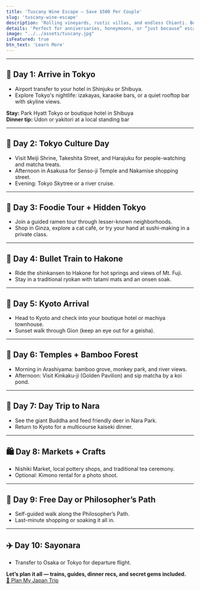 ```yaml
---
title: 'Tuscany Wine Escape – Save $500 Per Couple'
slug: 'tuscany-wine-escape'
description: 'Rolling vineyards, rustic villas, and endless Chianti. Book a custom 7-day trip through Tuscany and save $500 per couple on travel before October.'
details: 'Perfect for anniversaries, honeymoons, or “just because” escapes.'
image: "../../assets/tuscany.jpg"
isFeatured: true
btn_text: 'Learn More'
---
```



---

## 📍 Day 1: Arrive in Tokyo

- Airport transfer to your hotel in Shinjuku or Shibuya.
- Explore Tokyo's nightlife: izakayas, karaoke bars, or a quiet rooftop bar with skyline views.

**Stay:** Park Hyatt Tokyo or boutique hotel in Shibuya  
**Dinner tip:** Udon or yakitori at a local standing bar

---

## 🎌 Day 2: Tokyo Culture Day

- Visit Meiji Shrine, Takeshita Street, and Harajuku for people-watching and matcha treats.
- Afternoon in Asakusa for Senso-ji Temple and Nakamise shopping street.
- Evening: Tokyo Skytree or a river cruise.

---

## 🍜 Day 3: Foodie Tour + Hidden Tokyo

- Join a guided ramen tour through lesser-known neighborhoods.
- Shop in Ginza, explore a cat café, or try your hand at sushi-making in a private class.

---

## 🚅 Day 4: Bullet Train to Hakone

- Ride the shinkansen to Hakone for hot springs and views of Mt. Fuji.
- Stay in a traditional ryokan with tatami mats and an onsen soak.

---

## 🏯 Day 5: Kyoto Arrival

- Head to Kyoto and check into your boutique hotel or machiya townhouse.
- Sunset walk through Gion (keep an eye out for a geisha).

---

## 🎋 Day 6: Temples + Bamboo Forest

- Morning in Arashiyama: bamboo grove, monkey park, and river views.
- Afternoon: Visit Kinkaku-ji (Golden Pavilion) and sip matcha by a koi pond.

---

## 🍶 Day 7: Day Trip to Nara

- See the giant Buddha and feed friendly deer in Nara Park.
- Return to Kyoto for a multicourse kaiseki dinner.

---

## 🛍️ Day 8: Markets + Crafts

- Nishiki Market, local pottery shops, and traditional tea ceremony.
- Optional: Kimono rental for a photo shoot.

---

## 🌸 Day 9: Free Day or Philosopher’s Path

- Self-guided walk along the Philosopher’s Path.
- Last-minute shopping or soaking it all in.

---

## ✈️ Day 10: Sayonara

- Transfer to Osaka or Tokyo for departure flight.

**Let’s plan it all — trains, guides, dinner recs, and secret gems included.**  
[💌 Plan My Japan Trip](#)
